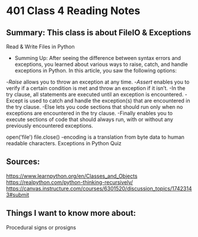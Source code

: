 # 401 Class 4 Reading Notes

## Summary: This class is about FileIO & Exceptions 

Read & Write Files in Python

- Summing Up: After seeing the difference between syntax errors and exceptions, you learned about various ways to raise, catch, and handle exceptions in Python. In this article, you saw the following options:

-*Raise* allows you to throw an exception at any time. 
-*Assert* enables you to verify if a certain condition is met and throw an exception if it isn’t.
-In the try clause, all statements are executed until an exception is encountered.
-Except is used to catch and handle the exception(s) that are encountered in the try clause.
-Else lets you code sections that should run only when no exceptions are encountered in the try clause.
-Finally enables you to execute sections of code that should always run, with or without any previously encountered exceptions.


open('file')
file.close()
-encoding is a translation from byte data to human readable characters.
Exceptions in Python
Quiz 

## Sources:
https://www.learnpython.org/en/Classes_and_Objects
https://realpython.com/python-thinking-recursively/
https://canvas.instructure.com/courses/6301520/discussion_topics/17423143#submit

## Things I want to know more about:
Procedural signs or prosigns